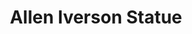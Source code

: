 ---
pid: fs4
title: Allen Iverson Statue
location_transcription: 
coordinates: "[-75.150132189728, 39.955625674579]"
zipcode: '19138'
gen_neighborhood: Northwest Philadelphia
neighborhood: West Oak Lane
outside_phl: 
age: '35'
age_range: 30-39
instagram: 
image_file_name: fs_4.jpg
proposal_transcription: Repaint Allen Iverson on the ware house off 95 near Columbus
  Blvd. and put a statue down Xfinity Live
topic: African Americans,Person,Sports
topic_summary: 0, 0, 0
type: Sculpture Statue,Other No Form
keywords_other: 
credit: John Newman
image_labels: 
twitter: 
facebook: 
permalink: "/monuments/fs4/"
layout: item-page
---